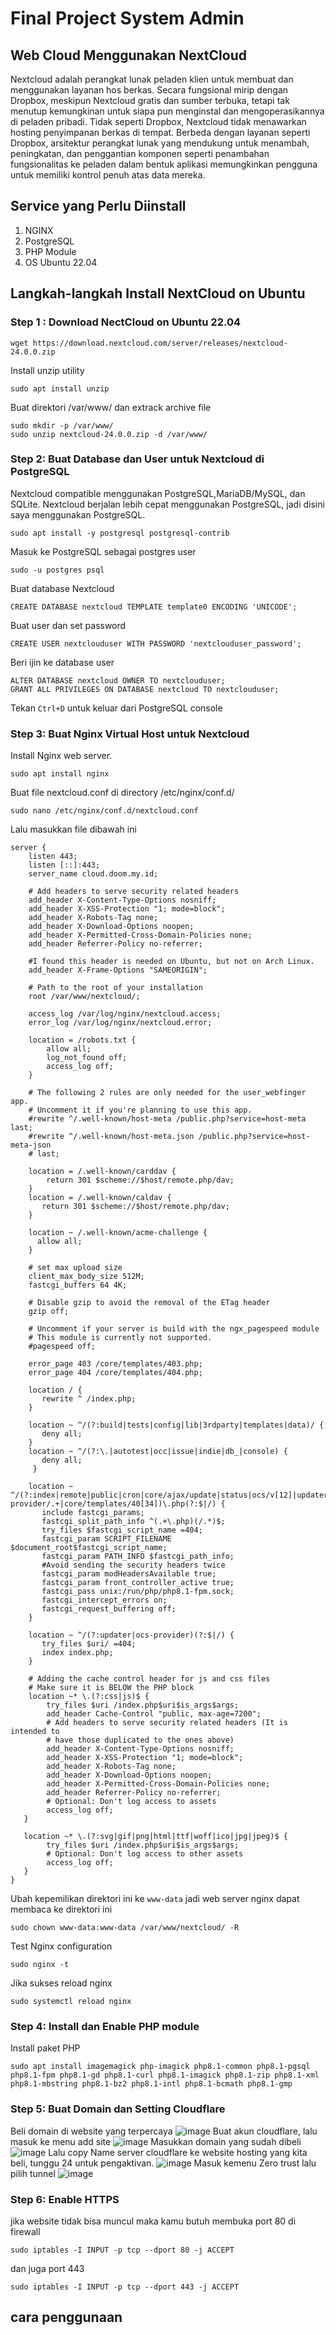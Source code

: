 # Final Project System Admin
## Web Cloud Menggunakan NextCloud
  Nextcloud adalah perangkat lunak peladen klien untuk membuat dan menggunakan layanan hos berkas. Secara fungsional mirip dengan Dropbox, meskipun Nextcloud gratis dan sumber terbuka, tetapi tak menutup kemungkinan untuk siapa pun menginstal dan mengoperasikannya di peladen pribadi. Tidak seperti Dropbox, Nextcloud tidak menawarkan hosting penyimpanan berkas di tempat.
  Berbeda dengan layanan seperti Dropbox, arsitektur perangkat lunak yang mendukung untuk menambah, peningkatan, dan penggantian komponen seperti penambahan fungsionalitas ke peladen dalam bentuk aplikasi memungkinkan pengguna untuk memiliki kontrol penuh atas data mereka.
## Service yang Perlu Diinstall
1. NGINX
2. PostgreSQL
3. PHP Module
4. OS Ubuntu 22.04
## Langkah-langkah Install NextCloud on Ubuntu
### Step 1 : Download NectCloud on Ubuntu 22.04
```
wget https://download.nextcloud.com/server/releases/nextcloud-24.0.0.zip
```
Install unzip utility
```
sudo apt install unzip
```
Buat direktori /var/www/ dan extrack archive file
```
sudo mkdir -p /var/www/
sudo unzip nextcloud-24.0.0.zip -d /var/www/
```
### Step 2: Buat Database dan User untuk Nextcloud di PostgreSQL
Nextcloud compatible menggunakan PostgreSQL,MariaDB/MySQL, dan SQLite. Nextcloud berjalan lebih cepat menggunakan PostgreSQL, jadi disini saya menggunakan PostgreSQL.
```
sudo apt install -y postgresql postgresql-contrib
```
Masuk ke PostgreSQL sebagai postgres user
```
sudo -u postgres psql
```
Buat database Nextcloud
```
CREATE DATABASE nextcloud TEMPLATE template0 ENCODING 'UNICODE';
```
Buat user dan set password
```
CREATE USER nextclouduser WITH PASSWORD 'nextclouduser_password';
```
Beri ijin ke database user
```
ALTER DATABASE nextcloud OWNER TO nextclouduser;
GRANT ALL PRIVILEGES ON DATABASE nextcloud TO nextclouduser;
```
Tekan ```Ctrl+D``` untuk keluar dari PostgreSQL console
### Step 3: Buat Nginx Virtual Host untuk Nextcloud
Install Nginx web server.
```
sudo apt install nginx
```
Buat file nextcloud.conf di directory /etc/nginx/conf.d/
```
sudo nano /etc/nginx/conf.d/nextcloud.conf
```
Lalu masukkan file dibawah ini
```
server {
    listen 443;
    listen [::]:443;
    server_name cloud.doom.my.id;

    # Add headers to serve security related headers
    add_header X-Content-Type-Options nosniff;
    add_header X-XSS-Protection "1; mode=block";
    add_header X-Robots-Tag none;
    add_header X-Download-Options noopen;
    add_header X-Permitted-Cross-Domain-Policies none;
    add_header Referrer-Policy no-referrer;

    #I found this header is needed on Ubuntu, but not on Arch Linux. 
    add_header X-Frame-Options "SAMEORIGIN";

    # Path to the root of your installation
    root /var/www/nextcloud/;

    access_log /var/log/nginx/nextcloud.access;
    error_log /var/log/nginx/nextcloud.error;

    location = /robots.txt {
        allow all;
        log_not_found off;
        access_log off;
    }

    # The following 2 rules are only needed for the user_webfinger app.
    # Uncomment it if you're planning to use this app.
    #rewrite ^/.well-known/host-meta /public.php?service=host-meta last;
    #rewrite ^/.well-known/host-meta.json /public.php?service=host-meta-json
    # last;

    location = /.well-known/carddav {
        return 301 $scheme://$host/remote.php/dav;
    }
    location = /.well-known/caldav {
       return 301 $scheme://$host/remote.php/dav;
    }

    location ~ /.well-known/acme-challenge {
      allow all;
    }

    # set max upload size
    client_max_body_size 512M;
    fastcgi_buffers 64 4K;

    # Disable gzip to avoid the removal of the ETag header
    gzip off;

    # Uncomment if your server is build with the ngx_pagespeed module
    # This module is currently not supported.
    #pagespeed off;

    error_page 403 /core/templates/403.php;
    error_page 404 /core/templates/404.php;

    location / {
       rewrite ^ /index.php;
    }

    location ~ ^/(?:build|tests|config|lib|3rdparty|templates|data)/ {
       deny all;
    }
    location ~ ^/(?:\.|autotest|occ|issue|indie|db_|console) {
       deny all;
     }

    location ~ ^/(?:index|remote|public|cron|core/ajax/update|status|ocs/v[12]|updater/.+|ocs-provider/.+|core/templates/40[34])\.php(?:$|/) {
       include fastcgi_params;
       fastcgi_split_path_info ^(.+\.php)(/.*)$;
       try_files $fastcgi_script_name =404;
       fastcgi_param SCRIPT_FILENAME $document_root$fastcgi_script_name;
       fastcgi_param PATH_INFO $fastcgi_path_info;
       #Avoid sending the security headers twice
       fastcgi_param modHeadersAvailable true;
       fastcgi_param front_controller_active true;
       fastcgi_pass unix:/run/php/php8.1-fpm.sock;
       fastcgi_intercept_errors on;
       fastcgi_request_buffering off;
    }

    location ~ ^/(?:updater|ocs-provider)(?:$|/) {
       try_files $uri/ =404;
       index index.php;
    }

    # Adding the cache control header for js and css files
    # Make sure it is BELOW the PHP block
    location ~* \.(?:css|js)$ {
        try_files $uri /index.php$uri$is_args$args;
        add_header Cache-Control "public, max-age=7200";
        # Add headers to serve security related headers (It is intended to
        # have those duplicated to the ones above)
        add_header X-Content-Type-Options nosniff;
        add_header X-XSS-Protection "1; mode=block";
        add_header X-Robots-Tag none;
        add_header X-Download-Options noopen;
        add_header X-Permitted-Cross-Domain-Policies none;
        add_header Referrer-Policy no-referrer;
        # Optional: Don't log access to assets
        access_log off;
   }

   location ~* \.(?:svg|gif|png|html|ttf|woff|ico|jpg|jpeg)$ {
        try_files $uri /index.php$uri$is_args$args;
        # Optional: Don't log access to other assets
        access_log off;
   }
}
```
Ubah kepemilikan direktori ini ke ```www-data``` jadi web server nginx dapat membaca ke direktori ini
```
sudo chown www-data:www-data /var/www/nextcloud/ -R
```
Test Nginx configuration
```
sudo nginx -t
```
Jika sukses reload nginx
```
sudo systemctl reload nginx
```
### Step 4: Install dan Enable PHP module
Install paket PHP
```
sudo apt install imagemagick php-imagick php8.1-common php8.1-pgsql php8.1-fpm php8.1-gd php8.1-curl php8.1-imagick php8.1-zip php8.1-xml php8.1-mbstring php8.1-bz2 php8.1-intl php8.1-bcmath php8.1-gmp
```
### Step 5: Buat Domain dan Setting Cloudflare
Beli domain di website yang terpercaya
![image](https://github.com/Fajarkhakimm/FPOS/assets/147434983/13e13162-b84c-4787-8cf7-2a48b220e323)
Buat akun cloudflare, lalu masuk ke menu add site
![image](https://github.com/Fajarkhakimm/FPOS/assets/147434983/281108ff-8ad8-488b-87a8-9d5ecf8a4f48)
Masukkan domain yang sudah dibeli
![image](https://github.com/Fajarkhakimm/FPOS/assets/147434983/a2579b6b-5848-4d24-9587-9aeb60173118)
Lalu copy Name server cloudflare ke website hosting yang kita beli, tunggu 24 untuk pengaktivan.
![image](https://github.com/Fajarkhakimm/FPOS/assets/147434983/a7b1b06c-2b92-43e7-b403-3d0c4b6ae064)
Masuk kemenu Zero trust lalu pilih tunnel
![image](https://github.com/Fajarkhakimm/FPOS/assets/147434983/24cf1d80-0924-4f04-804a-4f76b3cc1e06)



### Step 6: Enable HTTPS
jika website tidak bisa muncul maka kamu butuh membuka port 80 di firewall
```
sudo iptables -I INPUT -p tcp --dport 80 -j ACCEPT
```
dan juga port 443
```
sudo iptables -I INPUT -p tcp --dport 443 -j ACCEPT
```
## cara penggunaan
